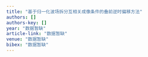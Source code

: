 ```yaml
---
title: "基于归一化波场拆分互相关成像条件的叠前逆时偏移方法"
authors: []
authors-key: []
year: "数据暂缺"
article-link: "数据暂缺"
venue: "数据暂缺"
bibex: "数据暂缺"
---
```

